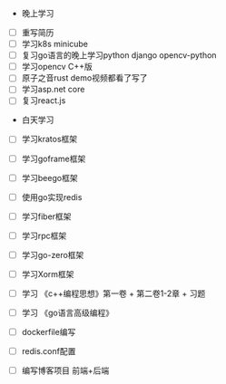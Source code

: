 + 晚上学习

- [ ] 重写简历
- [ ] 学习k8s minicube
- [ ] 复习go语言的晚上学习python django opencv-python
- [ ] 学习opencv C++版
- [ ] 原子之音rust demo视频都看了写了
- [ ] 学习asp.net core
- [ ] 复习react.js

+ 白天学习

- [ ] 学习kratos框架

- [ ] 学习goframe框架

- [ ] 学习beego框架

- [ ] 使用go实现redis

- [ ] 学习fiber框架

- [ ] 学习rpc框架

- [ ] 学习go-zero框架

- [ ] 学习Xorm框架

- [ ] 学习 《c++编程思想》第一卷 + 第二卷1-2章 + 习题

- [ ] 学习 《go语言高级编程》

- [ ] dockerfile编写

- [ ] redis.conf配置

- [ ] 编写博客项目 前端+后端

  
  
  

